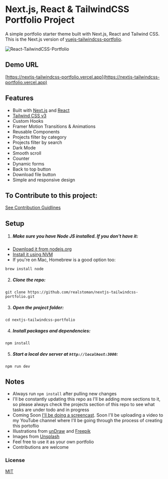 # Next.js, React & TailwindCSS Portfolio Project

A simple portfolio starter theme built with Next.js, React and Tailwind CSS. This is the Next.js version of [vuejs-tailwindcss-portfolio](https://github.com/realstoman/vuejs-tailwindcss-portfolio).

![React-TailwindCSS-Portfolio](https://user-images.githubusercontent.com/16396664/146666086-28e88beb-c2f0-431f-adfb-2396d8f64c80.png)

## Demo URL

[https://nextjs-tailwindcss-portfolio.vercel.app](https://nextjs-tailwindcss-portfolio.vercel.app)

## Features

-   Built with [Next.js](https://nextjs.org) and [React](https://reactjs.org)
-   [Tailwind CSS v3](https://tailwindcss.com)
-   Custom Hooks
-   Framer Motion Transitions & Animations
-   Reusable Components
-   Projects filter by category
-   Projects filter by search
-   Dark Mode
-   Smooth scroll
-   Counter
-   Dynamic forms
-   Back to top button
-   Download file button
-   Simple and responsive design

## To Contribute to this project:

[See Contribution Guidlines](https://github.com/realstoman/nextjs-tailwindcss-portfolio/blob/main/CONTRIBUTING.md)

## Setup

1. ##### Make sure you have Node JS installed. If you don't have it:

-   [Download it from nodejs.org](https://nodejs.org)
-   [Install it using NVM ](https://github.com/nvm-sh/nvm)
-   If you're on Mac, Homebrew is a good option too:

```
brew install node
```

2. ##### Clone the repo:

```
git clone https://github.com/realstoman/nextjs-tailwindcss-portfolio.git
```

3. ##### Open the project folder:

```
cd nextjs-tailwindcss-portfolio
```

4. ##### Install packages and dependencies:

```
npm install
```

5. ##### Start a local dev server at `http://localhost:3000`:

```
npm run dev
```

## Notes

-   Always run `npm install` after pulling new changes
-   I'll be constantly updating this repo as I'll be adding more sections to it, so please always check the projects section of this repo to see what tasks are under todo and in progress
-   Coming Soon [I'll be doing a screencast](https://www.youtube.com/c/StomanStudio). Soon I'll be uploading a video to my YouTube channel where I'll be going through the process of creating this portoflio
-   Illustrations from [unDraw](https://undraw.co) and [Freepik](https://freepik.com)
-   Images from [Unsplash](https://unsplash.com)
-   Feel free to use it as your own portfolio
-   Contributions are welcome

### License
[MIT](https://github.com/realstoman/nextjs-tailwindcss-portfolio/blob/main/LICENSE)
